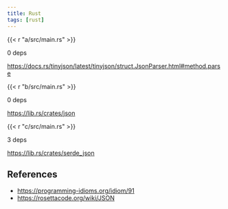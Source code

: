 ```yaml
---
title: Rust
tags: [rust]
---
```


{{< r "a/src/main.rs" >}}

0 deps

<https://docs.rs/tinyjson/latest/tinyjson/struct.JsonParser.html#method.parse>

{{< r "b/src/main.rs" >}}

0 deps

<https://lib.rs/crates/json>

{{< r "c/src/main.rs" >}}

3 deps

<https://lib.rs/crates/serde_json>

## References

- <https://programming-idioms.org/idiom/91>
- <https://rosettacode.org/wiki/JSON>
